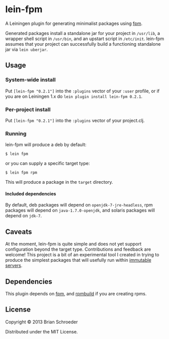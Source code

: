 # lein-fpm

A Leiningen plugin for generating minimalist packages using
[fpm](https://github.com/jordansissel/fpm).

Generated packages install a standalone jar for your project in `/usr/lib`, a
wrapper shell script in `/usr/bin`, and an upstart script in `/etc/init`.
lein-fpm assumes that your project can successfully build a functioning
standalone jar via `lein uberjar`.

## Usage

### System-wide install

Put `[lein-fpm "0.2.1"]` into the `:plugins` vector of your `:user`
profile, or if you are on Leiningen 1.x do `lein plugin install lein-fpm
0.2.1`.

### Per-project install

Put `[lein-fpm "0.2.1"]` into the `:plugins` vector of your
project.clj.

### Running

lein-fpm will produce a deb by default:

    $ lein fpm

or you can supply a specific target type:

    $ lein fpm rpm

This will produce a package in the `target` directory.

#### Included dependencies

By default, deb packages will depend on `openjdk-7-jre-headless`, rpm packages
will depend on `java-1.7.0-openjdk`, and solaris packages will depend on
`jdk-7`.

## Caveats

At the moment, lein-fpm is quite simple and does not yet support configuration
beyond the target type. Contributions and feedback are welcome! This project is
a bit of an experimental tool I created in trying to produce the simplest
packages that will usefully run within [immutable
servers](http://martinfowler.com/bliki/ImmutableServer.html).

## Dependencies

This plugin depends on [fpm](https://github.com/jordansissel/fpm), and
[rpmbuild](http://www.rpm.org/max-rpm-snapshot/rpmbuild.8.html) if you are
creating rpms.

## License

Copyright © 2013 Brian Schroeder

Distributed under the MIT License.
